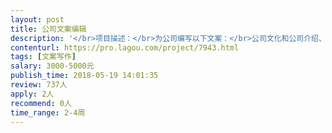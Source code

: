 ```yaml
---                
layout: post       
title: 公司文案编辑           
description: '</br>项目描述：</br>为公司编写以下文案：</br>公司文化和公司介绍、产品宣传册、产品项目介绍、宣传页、公司招牌语、多媒体广告语、包装设计文字、送礼卡、会员卡、密友卡、公司网站文案、公司小程序页面文案内容、搜索引擎词条编写（品牌与公司）</br></br>主要功能特点：为公司编写以上文案内容</br></br>人员要求：</br>工作效率高，写作水平好，有创意 ，有丰富的商业写作经验。</br>人品好，认真负责，善于沟通，沟通及时和到位。</br>'     
contenturl: https://pro.lagou.com/project/7943.html      
tags: [文案写作]            
salary: 3000-5000元          
publish_time: 2018-05-19 14:01:35         
review: 737人                   
apply: 2人                   
recommend: 0人                   
time_range: 2-4周              
---                 
```

